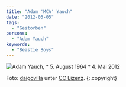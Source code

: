 ```yaml
---
title: "Adam 'MCA' Yauch"
date: "2012-05-05"
tags:
  - "Gestorben"
persons:
  - "Adam Yauch"
keywords:
  - "Beastie Boys"
---
```


![Adam Yauch, \* 5. August 1964 † 4. Mai 2012](/images/codecandies/20120505-090822.jpg)

Foto: [daigovilla](http://www.flickr.com/photos/daigooliva/284134666/) unter [CC Lizenz](http://creativecommons.org/licenses/by-sa/2.0/deed.de). {:.copyright}
